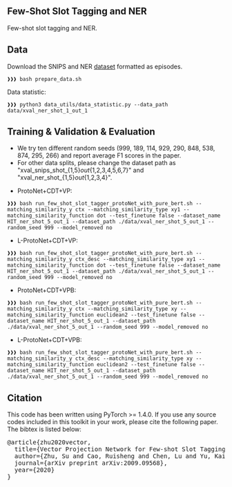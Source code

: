 ## Few-Shot Slot Tagging and NER
Few-shot slot tagging and NER.

## Data
Download the SNIPS and NER [dataset](https://atmahou.github.io/attachments/ACL2020data.zip) formatted as episodes.
```console
❱❱❱ bash prepare_data.sh
```

Data statistic:
```console 
❱❱❱ python3 data_utils/data_statistic.py --data_path data/xval_ner_shot_1_out_1
```

## Training & Validation & Evaluation

 - We try ten different random seeds (999, 189, 114, 929, 290, 848, 538, 874, 295, 266) and report average F1 scores in the paper. 
 - For other data splits, please change the dataset path as "xval_snips_shot_{1,5}_out_{1,2,3,4,5,6,7}" and "xval_ner_shot_{1,5}_out_{1,2,3,4}".

* ProtoNet+CDT+VP:
```console 
❱❱❱ bash run_few_shot_slot_tagger_protoNet_with_pure_bert.sh --matching_similarity_y ctx --matching_similarity_type xy1 --matching_similarity_function dot --test_finetune false --dataset_name HIT_ner_shot_5_out_1 --dataset_path ./data/xval_ner_shot_5_out_1 --random_seed 999 --model_removed no
```

* L-ProtoNet+CDT+VP:
```console 
❱❱❱ bash run_few_shot_slot_tagger_protoNet_with_pure_bert.sh --matching_similarity_y ctx_desc --matching_similarity_type xy1 --matching_similarity_function dot --test_finetune false --dataset_name HIT_ner_shot_5_out_1 --dataset_path ./data/xval_ner_shot_5_out_1 --random_seed 999 --model_removed no
```

* ProtoNet+CDT+VPB:
```console 
❱❱❱ bash run_few_shot_slot_tagger_protoNet_with_pure_bert.sh --matching_similarity_y ctx --matching_similarity_type xy --matching_similarity_function euclidean2 --test_finetune false --dataset_name HIT_ner_shot_5_out_1 --dataset_path ./data/xval_ner_shot_5_out_1 --random_seed 999 --model_removed no
```

* L-ProtoNet+CDT+VPB:
```console 
❱❱❱ bash run_few_shot_slot_tagger_protoNet_with_pure_bert.sh --matching_similarity_y ctx_desc --matching_similarity_type xy --matching_similarity_function euclidean2 --test_finetune false --dataset_name HIT_ner_shot_5_out_1 --dataset_path ./data/xval_ner_shot_5_out_1 --random_seed 999 --model_removed no
```

## Citation
This code has been written using PyTorch >= 1.4.0. If you use any source codes included in this toolkit in your work, please cite the following paper. The bibtex is listed below:
<pre>
@article{zhu2020vector,
  title={Vector Projection Network for Few-shot Slot Tagging in Natural Language Understanding},
  author={Zhu, Su and Cao, Ruisheng and Chen, Lu and Yu, Kai},
  journal={arXiv preprint arXiv:2009.09568},
  year={2020}
}
</pre>
